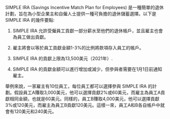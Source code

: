 

SIMPLE IRA (Savings Incentive Match Plan for Employees) 是一種簡單的退休計劃，旨在為小型企業主和自僱人士提供一種可負擔的退休儲蓄選擇。以下是 SIMPLE IRA 的幾件要點:

1. SIMPLE IRA 允許受僱員工貢獻一部分薪水至他們的退休帳戶，並且雇主也會為員工做出貢獻。

2. 雇主將會以等於員工貢獻金額1-3%的比例將款項存入員工的帳戶。

3. SIMPLE IRA 的貢獻上限為13,500美元（2021年）.

4. SIMPLE IRA 的貢獻金額可以進行增加或減少，但參與者需要在1月1日前通知雇主。

舉例來說，一家雇主有10位員工，每位員工都可以選擇參與 SIMPLE IRA 的計劃。假設員工A賺取3,000美元，他可以選擇貢獻2%或60美元，而雇主為員工A貢獻相同金額，也就是60美元。同樣的，員工B賺取4,000美元，他可以選擇貢獻3%或120美元，而雇主為員工B貢獻120美元。這樣一來，員工A和B各自帳戶中就會有120美元和240美元。